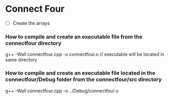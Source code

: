 # Connect Four 

- [ ] Create the arrays 

### How to compile and create an executable file from the connectfour directory
g++ -Wall connectfour.cpp -o connectfour.o // executable will be located in same directory

### How to compile and create an executable file located in the connectfour/Debug folder from the connectfour/src directory 
g++ -Wall connectfour.cpp -o ../Debug/connectfour.o 


